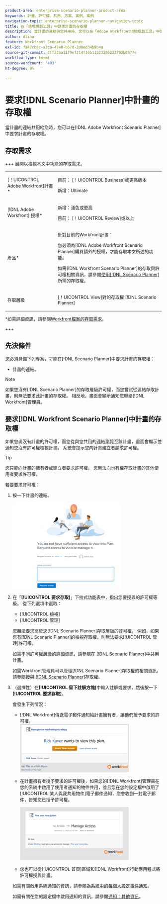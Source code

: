 ```yaml
---
product-area: enterprise-scenario-planner-product-area
keywords: 計畫、許可權、共用、方案、案例、案例
navigation-topic: enterprise-scenario-planner-navigation-topic
title: 在「情境規劃工具」中請求計畫的存取權
description: 當計畫的連結與您共用時，您可以在「Adobe Workfront情境規劃工具」中請求計畫的存取權。
author: Alina
feature: Workfront Scenario Planner
exl-id: fa47cb8c-a3ca-4748-b67d-2d8ed34b9b4a
source-git-commit: 2ff32ba11f9ef214f16b11323386223792b0877e
workflow-type: tm+mt
source-wordcount: '493'
ht-degree: 0%

---
```


# 要求[!DNL Scenario Planner]中計畫的存取權

當計畫的連結共用給您時，您可以在[!DNL Adobe Workfront Scenario Planner]中要求計畫的存取權。

## 存取需求

+++ 展開以檢視本文中功能的存取需求。

<table style="table-layout:auto"> 
 <col> 
 <col> 
 <tbody> 
  <tr> 
   <td> <p> [！UICONTROL Adobe Workfront]計畫*</p> </td> 
   <td> <p>目前： [！UICONTROL Business]或更高版本</p>
   <p>新增：Ultimate </p>
   </td> 
  </tr> 
  <tr> 
   <td> <p>[!DNL Adobe Workfront] 授權*</p> </td> 
   <td> <p>新增：淺色或更高</p> 
   <p>目前： [！UICONTROL Review]或以上</p> </td> 
  </tr> 
  <tr> 
   <td>產品* </td> 
   <td> 
   <p>針對目前的Workfront計畫： </p>
   <p>您必須為[!DNL Adobe Workfront Scenario Planner]購買額外的授權，才能存取本文所述的功能。</p> <p>如需[!DNL Workfront Scenario Planner]的存取與許可權相關資訊，請參閱<a href="../scenario-planner/access-needed-to-use-sp.md" class="MCXref xref">使用[!DNL Scenario Planner]</a>所需的存取權。 </p> </td> 
  </tr> 
  <tr data-mc-conditions=""> 
   <td>存取層級 </td> 
   <td> <p>[！UICONTROL View]對的存取權 [!DNL Scenario Planner]</p> </td> 
  </tr> 
   </tbody> 
</table>

*如需詳細資訊，請參閱[Workfront檔案的存取需求](/help/quicksilver/administration-and-setup/add-users/access-levels-and-object-permissions/access-level-requirements-in-documentation.md)。

+++

## 先決條件

您必須具備下列專案，才能在[!DNL Scenario Planner]中要求計畫的存取權：

* 計畫的連結。

>[!NOTE]
>
>如果您沒有[!DNL Scenario Planner]的存取層級許可權，而您嘗試從連結存取計畫，則無法要求此計畫的存取權。 相反地，畫面會顯示通知您聯絡[!DNL Workfront]管理員。

## 要求[!DNL Workfront Scenario Planner]中計畫的存取權

如果您尚沒有計畫的許可權，而您從與您共用的連結瀏覽至該計畫，畫面會顯示並通知您沒有許可權檢視計畫。 系統會提示您向計畫建立者請求許可權。

>[!TIP]
>
>您只能向計畫的擁有者或建立者要求許可權。 您無法向也有權存取計畫的其他使用者要求許可權。

若要要求許可權：

1. 按一下計畫的連結。

   ![](assets/request-access-to-plan-350x277.png)

1. 在「**[!UICONTROL 要求存取]**」下拉式功能表中，指出您要授與的許可權等級。 從下列選項中選取：

   * [!UICONTROL 檢視]
   * [!UICONTROL 管理]

   您無法要求高於您[!DNL Scenario Planner]存取層級的許可權。 例如，如果您有[!DNL Scenario Planner]的檢視存取權，則無法要求[!UICONTROL 管理]許可權。

   如需不同許可權層級的詳細資訊，請參閱[在 [!DNL Scenario Planner]](../scenario-planner/share-a-plan.md)中共用計畫。

   如需Workfront管理員可以管理[!DNL Scenario Planner]存取權的相關資訊，請參閱[授與 [!DNL Scenario Planner]](../administration-and-setup/add-users/configure-and-grant-access/grant-access-sp.md)存取權。

1. （選擇性）在&#x200B;**[!UICONTROL 留下註解方塊]**&#x200B;中輸入註解或要求，然後按一下&#x200B;**[!UICONTROL 要求存取]**。

   會發生下列情況：

   * [!DNL Workfront]傳送電子郵件通知給計畫擁有者，讓他們授予要求的許可權。\
     ![](assets/request-access-to-plan-email-350x156.png)

   * 在計畫擁有者授予要求的許可權後，如果您的[!DNL Workfront]管理員在您的系統中啟用了使用者通知的物件共用，並且您在您的設定檔中啟用了[!UICONTROL 某人與我共用物件]電子郵件通知，您會收到一封電子郵件，告知您已授予許可權。

     ![](assets/access-granted-to-plan-email-350x172.png)

   * 您也可以從[!UICONTROL 首頁]區域和[!DNL Workfront]行動應用程式將許可權授與計畫。

   如需有關啟用系統通知的資訊，請參閱[為系統中的每個人設定事件通知](../administration-and-setup/manage-workfront/emails/configure-event-notifications-for-everyone-in-the-system.md)。

   如需有關在您的設定檔中啟用通知的資訊，請參閱[通知：其他資訊](../workfront-basics/using-notifications/notifications-misc-information.md)。
